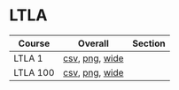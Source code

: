 # LTLA

| Course | Overall | Section |
| ------ | ------- | ------- |
| LTLA 1 | [csv](https://github.com/UCSD-Historical-Enrollment-Data/2024Fall/blob/main/overall/LTLA%201.csv), [png](https://raw.githubusercontent.com/UCSD-Historical-Enrollment-Data/2024Fall/main/plot_overall/LTLA%201.png), [wide](https://raw.githubusercontent.com/UCSD-Historical-Enrollment-Data/2024Fall/main/plot_overall_wide/LTLA%201.png) |  |
| LTLA 100 | [csv](https://github.com/UCSD-Historical-Enrollment-Data/2024Fall/blob/main/overall/LTLA%20100.csv), [png](https://raw.githubusercontent.com/UCSD-Historical-Enrollment-Data/2024Fall/main/plot_overall/LTLA%20100.png), [wide](https://raw.githubusercontent.com/UCSD-Historical-Enrollment-Data/2024Fall/main/plot_overall_wide/LTLA%20100.png) |  |
